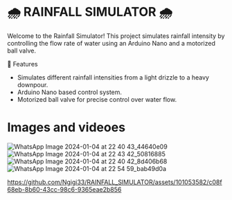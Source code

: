 # 🌧️ RAINFALL SIMULATOR 🌧️
Welcome to the Rainfall Simulator! This project simulates rainfall intensity by controlling the flow rate of water using an Arduino Nano and a motorized ball valve.

🚀 Features
  - Simulates different rainfall intensities from a light drizzle to a heavy downpour.
  - Arduino Nano based control system.
  - Motorized ball valve for precise control over water flow.

# Images and videoes

![WhatsApp Image 2024-01-04 at 22 40 43_44640e09](https://github.com/Ngigi33/RAINFALL_SIMULATOR/assets/101053582/10d86559-9556-4602-9b19-1534e2d61af9)
![WhatsApp Image 2024-01-04 at 22 43 42_50816885](https://github.com/Ngigi33/RAINFALL_SIMULATOR/assets/101053582/0ad5a3d6-0cc3-4bc1-b2d8-3adb34fb906a)
![WhatsApp Image 2024-01-04 at 22 40 42_8d406b68](https://github.com/Ngigi33/RAINFALL_SIMULATOR/assets/101053582/ec0d3a2c-f123-415b-bc09-aca204ae388e)
![WhatsApp Image 2024-01-04 at 22 54 59_bab49d0a](https://github.com/Ngigi33/RAINFALL_SIMULATOR/assets/101053582/e665b89f-aaeb-43ef-91dd-ba4f9c721dca)




https://github.com/Ngigi33/RAINFALL_SIMULATOR/assets/101053582/c08f68eb-8b60-43cc-98c6-9365eae2b856



